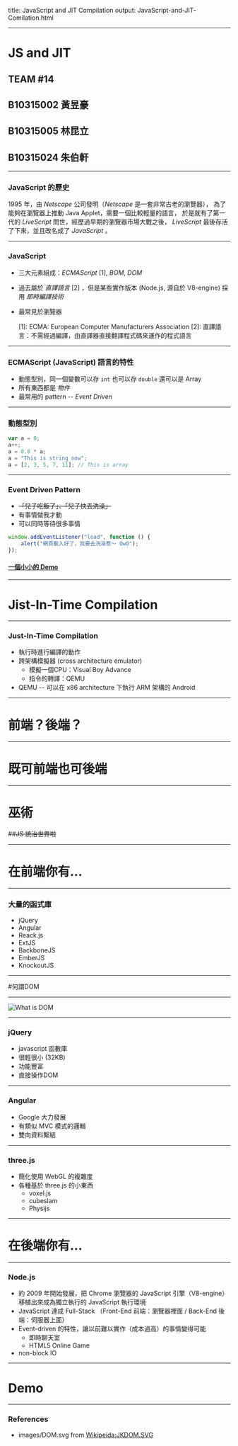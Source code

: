 title: JavaScript and JIT Compilation
output: JavaScript-and-JIT-Comilation.html

---

# JS and JIT

## TEAM #14

## B10315002 黃昱豪
## B10315005 林昆立
## B10315024 朱伯軒

---

### JavaScript 的歷史

1995 年，由 *Netscape* 公司發明（*Netscape* 是一套非常古老的瀏覽器），
為了能夠在瀏覽器上推動 Java Applet，需要一個比較輕量的語言，
於是就有了第一代的 *LiveScript* 問世，經歷過早期的瀏覽器市場大戰之後，
*LiveScript* 最後存活了下來，並且改名成了 *JavaScript* 。

---

### JavaScript

- 三大元素組成：*ECMAScript* [1], *BOM*, *DOM*
- 過去屬於 *直譯語言* [2] ，但是某些實作版本 (Node.js, 源自於 V8-engine) 採用 *即時編譯技術*
- 最常見於瀏覽器


    [1]: ECMA: European Computer Manufacturers Association
    [2]: 直譯語言：不需經過編譯，由直譯器直接翻譯程式碼來運作的程式語言

---

### ECMAScript (JavaScript) 語言的特性

- 動態型別，同一個變數可以存 `int` 也可以存 `double` 還可以是 Array
- 所有東西都是 *物件*
- 最常用的 pattern -- *Event Driven*

---

### 動態型別

``` javascript
var a = 0;
a++;
a = 0.8 * a;
a = "This is string now";
a = [2, 3, 5, 7, 11]; // This is array
```

---

### Event Driven Pattern

- ~~「兒子吃飯了」、「兒子快去洗澡」~~
- 有事情做我才動
- 可以同時等待很多事情

``` javascript
window.addEventListener("load", function () {
    alert("網頁載入好了，我要去洗澡惹～ OwO");
});
```

#### [一個小小的 Demo](event_driven.html)

---

# Jist-In-Time Compilation

---

### Just-In-Time Compilation

- 執行時進行編譯的動作
- 跨架構模擬器 (cross architecture emulator)
	- 模擬一個CPU：Visual Boy Advance
	- 指令的轉譯：QEMU
- QEMU -- 可以在 x86 architecture 下執行 ARM 架構的 Android

---

# 前端？後端？

---

# 既可前端也可後端

---

# 巫術
##~~JS 統治世界啦~~

---

# 在前端你有...

---

### 大量的函式庫

- jQuery
- Angular
- Reack.js
- ExtJS
- BackboneJS
- EmberJS
- KnockoutJS

---

#何謂DOM

---

![What is DOM](images/DOM.svg)

---

### jQuery

- javascript 函數庫
- 很輕很小 (32KB)
- 功能豐富
- 直接操作DOM

----

### Angular

- Google 大力發展
- 有類似 MVC 模式的邏輯
- 雙向資料繫結

---

### three.js

- 簡化使用 WebGL 的複雜度
- 各種基於 three.js 的小東西
    - voxel.js
    - cubeslam
    - Physijs

---

# 在後端你有...

---

### Node.js

- 約 2009 年開始發展，把 Chrome 瀏覽器的 JavaScript 引擎（V8-engine）移植出來成為獨立執行的 JavaScript 執行環境
- JavaScript 達成 Full-Stack
  （Front-End 前端：瀏覽器裡面 / Back-End 後端：伺服器上面）
- Event-driven 的特性，讓以前難以實作（成本過高）的事情變得可能
	- 即時聊天室
	- HTML5 Online Game
- non-block IO

---

# Demo

---

### References

- images/DOM.svg from [Wikipeida:JKDOM.SVG](http://en.wikipedia.org/wiki/Document_Object_Model#mediaviewer/File:JKDOM.SVG)
